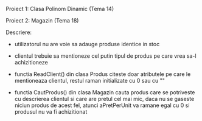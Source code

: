 Proiect 1: Clasa Polinom Dinamic (Tema 14)

Proiect 2: Magazin (Tema 18)
	
Descriere:

* utilizatorul nu are voie sa adauge produse identice in stoc
	
* clientul trebuie sa mentioneze cel putin tipul de produs pe care vrea sa-l achizitioneze
	
* functia ReadClient() din clasa Produs citeste doar atributele pe care le mentioneaza clientul, restul raman initializate cu 0 sau cu ""

* functia CautProdus() din clasa Magazin cauta produs care se potriveste cu descrierea clientul si care are pretul cel mai mic, daca nu se gaseste niciun produs de acest fel, atunci aPretPerUnit va ramane egal cu 0 si produsul nu va fi achizitionat
